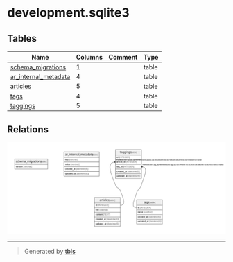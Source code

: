 # development.sqlite3

## Tables

| Name | Columns | Comment | Type |
| ---- | ------- | ------- | ---- |
| [schema_migrations](schema_migrations.md) | 1 |  | table |
| [ar_internal_metadata](ar_internal_metadata.md) | 4 |  | table |
| [articles](articles.md) | 5 |  | table |
| [tags](tags.md) | 4 |  | table |
| [taggings](taggings.md) | 5 |  | table |

## Relations

![er](schema.svg)

---

> Generated by [tbls](https://github.com/k1LoW/tbls)
